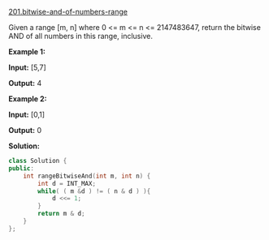 [201.bitwise-and-of-numbers-range](https://leetcode.com/problems/bitwise-and-of-numbers-range/)  

Given a range \[m, n\] where 0 <= m <= n <= 2147483647, return the bitwise AND of all numbers in this range, inclusive.

**Example 1:**

  
**Input:** \[5,7\]
  
**Output:** 4
  

**Example 2:**

  
**Input:** \[0,1\]
  
**Output:** 0  



**Solution:**  

```cpp
class Solution {
public:
    int rangeBitwiseAnd(int m, int n) {
        int d = INT_MAX;
        while( ( m &d ) != ( n & d ) ){
            d <<= 1;
        }
        return m & d;
    }
};
```
      